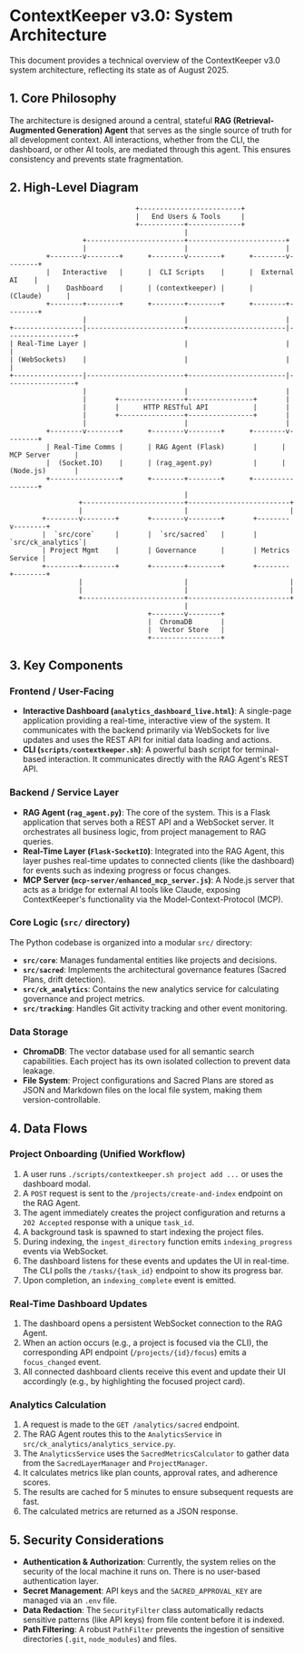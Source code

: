 # ContextKeeper v3.0: System Architecture

This document provides a technical overview of the ContextKeeper v3.0 system architecture, reflecting its state as of August 2025.

## 1. Core Philosophy

The architecture is designed around a central, stateful **RAG (Retrieval-Augmented Generation) Agent** that serves as the single source of truth for all development context. All interactions, whether from the CLI, the dashboard, or other AI tools, are mediated through this agent. This ensures consistency and prevents state fragmentation.

## 2. High-Level Diagram

```
                               +-------------------------+
                               |   End Users & Tools     |
                               +-----------+-------------+
                                           |
                  +------------------------+------------------------+
                  |                        |                        |
         +--------v--------+      +--------v--------+      +--------v--------+
         |   Interactive   |      |  CLI Scripts    |      |  External AI    |
         |    Dashboard    |      | (contextkeeper) |      |   (Claude)      |
         +--------+--------+      +--------+--------+      +--------+--------+
                  |                        |                        |
+-----------------|------------------------+------------------------|-----------------+
| Real-Time Layer |                        |                        |                 |
| (WebSockets)    |                        |                        |                 |
+-----------------|------------------------+------------------------|-----------------+
                  |                        |                        |
                  |       +----------------+----------------+       |
                  |       |      HTTP RESTful API           |       |
                  |       +----------------+----------------+       |
                  |                        |                        |
         +--------v--------+      +--------v--------+      +--------v--------+
         | Real-Time Comms |      | RAG Agent (Flask)       |      | MCP Server      |
         |  (Socket.IO)    |      | (rag_agent.py)          |      | (Node.js)       |
         +-----------------+      +--------+--------+      +-----------------+
                                           |
                 +-------------------------+-------------------------+
                 |                         |                         |
        +--------v--------+       +--------v--------+       +--------v--------+
        |  `src/core`     |       |  `src/sacred`   |       |  `src/ck_analytics`|
        | Project Mgmt    |       | Governance      |       | Metrics Service |
        +--------+--------+       +--------+--------+       +--------+--------+
                 |                         |                         |
                 |                         |                         |
                 +-------------------------+-------------------------+
                                           |
                                  +--------v--------+
                                  |  ChromaDB       |
                                  |  Vector Store   |
                                  +-----------------+

```

## 3. Key Components

### Frontend / User-Facing
*   **Interactive Dashboard (`analytics_dashboard_live.html`)**: A single-page application providing a real-time, interactive view of the system. It communicates with the backend primarily via WebSockets for live updates and uses the REST API for initial data loading and actions.
*   **CLI (`scripts/contextkeeper.sh`)**: A powerful bash script for terminal-based interaction. It communicates directly with the RAG Agent's REST API.

### Backend / Service Layer
*   **RAG Agent (`rag_agent.py`)**: The core of the system. This is a Flask application that serves both a REST API and a WebSocket server. It orchestrates all business logic, from project management to RAG queries.
*   **Real-Time Layer (`Flask-SocketIO`)**: Integrated into the RAG Agent, this layer pushes real-time updates to connected clients (like the dashboard) for events such as indexing progress or focus changes.
*   **MCP Server (`mcp-server/enhanced_mcp_server.js`)**: A Node.js server that acts as a bridge for external AI tools like Claude, exposing ContextKeeper's functionality via the Model-Context-Protocol (MCP).

### Core Logic (`src/` directory)
The Python codebase is organized into a modular `src/` directory:
*   **`src/core`**: Manages fundamental entities like projects and decisions.
*   **`src/sacred`**: Implements the architectural governance features (Sacred Plans, drift detection).
*   **`src/ck_analytics`**: Contains the new analytics service for calculating governance and project metrics.
*   **`src/tracking`**: Handles Git activity tracking and other event monitoring.

### Data Storage
*   **ChromaDB**: The vector database used for all semantic search capabilities. Each project has its own isolated collection to prevent data leakage.
*   **File System**: Project configurations and Sacred Plans are stored as JSON and Markdown files on the local file system, making them version-controllable.

## 4. Data Flows

### Project Onboarding (Unified Workflow)
1.  A user runs `./scripts/contextkeeper.sh project add ...` or uses the dashboard modal.
2.  A `POST` request is sent to the `/projects/create-and-index` endpoint on the RAG Agent.
3.  The agent immediately creates the project configuration and returns a `202 Accepted` response with a unique `task_id`.
4.  A background task is spawned to start indexing the project files.
5.  During indexing, the `ingest_directory` function emits `indexing_progress` events via WebSocket.
6.  The dashboard listens for these events and updates the UI in real-time. The CLI polls the `/tasks/{task_id}` endpoint to show its progress bar.
7.  Upon completion, an `indexing_complete` event is emitted.

### Real-Time Dashboard Updates
1.  The dashboard opens a persistent WebSocket connection to the RAG Agent.
2.  When an action occurs (e.g., a project is focused via the CLI), the corresponding API endpoint (`/projects/{id}/focus`) emits a `focus_changed` event.
3.  All connected dashboard clients receive this event and update their UI accordingly (e.g., by highlighting the focused project card).

### Analytics Calculation
1.  A request is made to the `GET /analytics/sacred` endpoint.
2.  The RAG Agent routes this to the `AnalyticsService` in `src/ck_analytics/analytics_service.py`.
3.  The `AnalyticsService` uses the `SacredMetricsCalculator` to gather data from the `SacredLayerManager` and `ProjectManager`.
4.  It calculates metrics like plan counts, approval rates, and adherence scores.
5.  The results are cached for 5 minutes to ensure subsequent requests are fast.
6.  The calculated metrics are returned as a JSON response.

## 5. Security Considerations
*   **Authentication & Authorization**: Currently, the system relies on the security of the local machine it runs on. There is no user-based authentication layer.
*   **Secret Management**: API keys and the `SACRED_APPROVAL_KEY` are managed via an `.env` file.
*   **Data Redaction**: The `SecurityFilter` class automatically redacts sensitive patterns (like API keys) from file content before it is indexed.
*   **Path Filtering**: A robust `PathFilter` prevents the ingestion of sensitive directories (`.git`, `node_modules`) and files.
